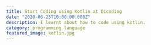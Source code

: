```yaml
---
title: Start Coding using Kotlin at Dicoding
date: "2020-06-25T16:00:00.000Z"
description: I learnt about how to code using kotlin.
category: programming language
featured_image: kotlin.jpg
---
```

